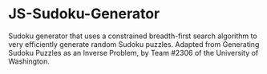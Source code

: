# JS-Sudoku-Generator
Sudoku generator that uses a constrained breadth-first search algorithm to very efficiently generate random Sudoku puzzles. Adapted from Generating Sudoku Puzzles as an Inverse Problem, by Team #2306 of the University of Washington.
